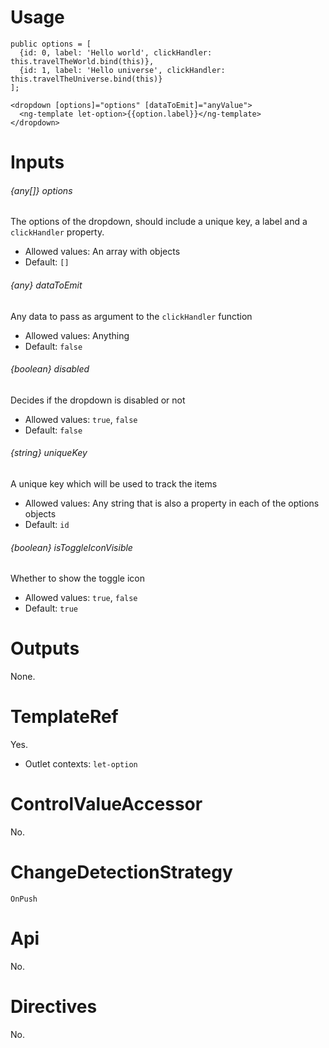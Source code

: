 # Usage

```
public options = [
  {id: 0, label: 'Hello world', clickHandler: this.travelTheWorld.bind(this)},
  {id: 1, label: 'Hello universe', clickHandler: this.travelTheUniverse.bind(this)}
];

<dropdown [options]="options" [dataToEmit]="anyValue">
  <ng-template let-option>{{option.label}}</ng-template>
</dropdown>
```

# Inputs

###### {any[]} options
The options of the dropdown, should include a unique key, a label and a `clickHandler` property.

- Allowed values: An array with objects
- Default: `[]`

###### {any} dataToEmit
Any data to pass as argument to the `clickHandler` function

- Allowed values: Anything
- Default: `false`

###### {boolean} disabled
Decides if the dropdown is disabled or not

- Allowed values: `true`, `false`
- Default: `false`

###### {string} uniqueKey
A unique key which will be used to track the items

- Allowed values: Any string that is also a property in each of the options objects
- Default: `id`

###### {boolean} isToggleIconVisible
Whether to show the toggle icon

- Allowed values: `true`, `false`
- Default: `true`


# Outputs

None.

# TemplateRef

Yes.

- Outlet contexts: `let-option`

# ControlValueAccessor

No.

# ChangeDetectionStrategy

`OnPush`

# Api

No.

# Directives

No.

